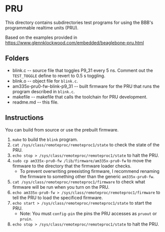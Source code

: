 # PRU

This directory contains subdirectories test programs for using the BBB's programmable realtime units (PRU).

Based on the examples provided in https://www.glennklockwood.com/embedded/beaglebone-pru.html

## Folders
- blink.c -- source file that toggles P9_31 every 5 ns. Comment out the `TEST_TOGGLE` define to revert to 0.5 s toggling.
- blink.o -- object file for `blink.c`.
- am335x-pru0-fw-blink-p9_31 -- built firmware for the PRU that runs the program described in `blink.c`.
- makefile -- makefile that calls the toolchain for PRU development.
- readme.md -- this file.

## Instructions
You can build from source or use the prebuilt firmware.

1. `make` to build the `blink` program.
2. `cat /sys/class/remoteproc/remoteproc1/state` to check the state of the PRU.
3. `echo stop > /sys/class/remoteproc/remoteproc1/state` to halt the PRU.
4. `sudo cp am335x-pru0-fw /lib/firmware/am335x-pru0-fw` to move the firmware to the directory that the firmware loader checks.
    - To prevent overwriting preexisting firmware, I recommend renaming the firmware to something other than the generic `am335x-pru0-fw`.
5. `cat /sys/class/remoteproc/remoteproc1/firmware` to check what firmware will be run when you turn on the PRU.
6. `echo am335x-pru0-fw > /sys/class/remoteproc/remoteproc1/firmware` to tell the PRU to load the specificed firmware.
7. `echo start > /sys/class/remoteproc/remoteproc1/state` to start the PRU.
    - Note: You must `config-pin` the pins the PRU accesses as `pruout` or `pruin`.
8. `echo stop > /sys/class/remoteproc/remoteproc1/state` to halt the PRU.
